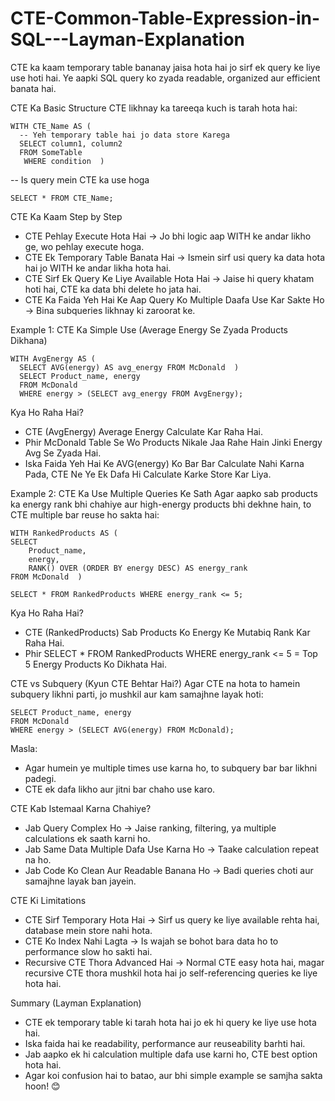 # CTE-Common-Table-Expression-in-SQL---Layman-Explanation

CTE ka kaam temporary table bananay jaisa hota hai jo sirf ek query ke liye use hoti hai. Ye aapki SQL query ko zyada readable, organized aur efficient banata hai.

CTE Ka Basic Structure
CTE likhnay ka tareeqa kuch is tarah hota hai:

    WITH CTE_Name AS (  
      -- Yeh temporary table hai jo data store Karega  
      SELECT column1, column2  
      FROM SomeTable  
       WHERE condition  )  
-- Is query mein CTE ka use hoga  

    SELECT * FROM CTE_Name;  

CTE Ka Kaam Step by Step

  - CTE Pehlay Execute Hota Hai → Jo bhi logic aap WITH ke andar likho ge, wo pehlay execute hoga.
  - CTE Ek Temporary Table Banata Hai → Ismein sirf usi query ka data hota hai jo WITH ke andar likha hota hai.
  - CTE Sirf Ek Query Ke Liye Available Hota Hai → Jaise hi query khatam hoti hai, CTE ka data bhi delete ho jata hai.
  - CTE Ka Faida Yeh Hai Ke Aap Query Ko Multiple Daafa Use Kar Sakte Ho → Bina subqueries likhnay ki zaroorat ke.

Example 1: CTE Ka Simple Use (Average Energy Se Zyada Products Dikhana)

    WITH AvgEnergy AS (  
      SELECT AVG(energy) AS avg_energy FROM McDonald  )  
      SELECT Product_name, energy  
      FROM McDonald  
      WHERE energy > (SELECT avg_energy FROM AvgEnergy);
      
Kya Ho Raha Hai?

  - CTE (AvgEnergy) Average Energy Calculate Kar Raha Hai.
  - Phir McDonald Table Se Wo Products Nikale Jaa Rahe Hain Jinki Energy Avg Se Zyada Hai.
  - Iska Faida Yeh Hai Ke AVG(energy) Ko Bar Bar Calculate Nahi Karna Pada, CTE Ne Ye Ek Dafa Hi Calculate Karke Store Kar Liya.

Example 2: CTE Ka Use Multiple Queries Ke Sath
Agar aapko sab products ka energy rank bhi chahiye aur high-energy products bhi dekhne hain, to CTE multiple bar reuse ho sakta hai:

    WITH RankedProducts AS (  
    SELECT  
        Product_name,  
        energy,  
        RANK() OVER (ORDER BY energy DESC) AS energy_rank  
    FROM McDonald  )  
    
    SELECT * FROM RankedProducts WHERE energy_rank <= 5;  

Kya Ho Raha Hai?

 - CTE (RankedProducts) Sab Products Ko Energy Ke Mutabiq Rank Kar Raha Hai.
 - Phir SELECT * FROM RankedProducts WHERE energy_rank <= 5 = Top 5 Energy Products Ko Dikhata Hai.

CTE vs Subquery (Kyun CTE Behtar Hai?)
Agar CTE na hota to hamein subquery likhni parti, jo mushkil aur kam samajhne layak hoti:

    SELECT Product_name, energy  
    FROM McDonald  
    WHERE energy > (SELECT AVG(energy) FROM McDonald);

Masla:

 - Agar humein ye multiple times use karna ho, to subquery bar bar likhni padegi.
 - CTE ek dafa likho aur jitni bar chaho use karo.

CTE Kab Istemaal Karna Chahiye?

 - Jab Query Complex Ho → Jaise ranking, filtering, ya multiple calculations ek saath karni ho.
 - Jab Same Data Multiple Dafa Use Karna Ho → Taake calculation repeat na ho.
 - Jab Code Ko Clean Aur Readable Banana Ho → Badi queries choti aur samajhne layak ban jayein.
   
CTE Ki Limitations

 - CTE Sirf Temporary Hota Hai → Sirf us query ke liye available rehta hai, database mein store nahi hota.
 - CTE Ko Index Nahi Lagta → Is wajah se bohot bara data ho to performance slow ho sakti hai.
 - Recursive CTE Thora Advanced Hai → Normal CTE easy hota hai, magar recursive CTE thora mushkil hota hai jo self-referencing queries ke liye hota hai.

Summary (Layman Explanation)

 - CTE ek temporary table ki tarah hota hai jo ek hi query ke liye use hota hai.
 - Iska faida hai ke readability, performance aur reuseability barhti hai.
 - Jab aapko ek hi calculation multiple dafa use karni ho, CTE best option hota hai.
 - Agar koi confusion hai to batao, aur bhi simple example se samjha sakta hoon! 😊









